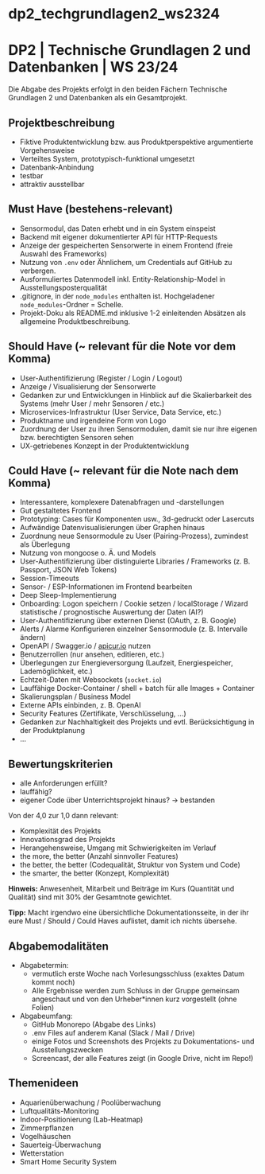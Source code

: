 # dp2_techgrundlagen2_ws2324

# DP2 | Technische Grundlagen 2 und Datenbanken | WS 23/24

Die Abgabe des Projekts erfolgt in den beiden Fächern Technische Grundlagen 2 und Datenbanken als ein Gesamtprojekt.

## Projektbeschreibung

- Fiktive Produktentwicklung bzw. aus Produktperspektive argumentierte Vorgehensweise
- Verteiltes System, prototypisch-funktional umgesetzt
- Datenbank-Anbindung
- testbar
- attraktiv ausstellbar

## Must Have (bestehens-relevant)

- Sensormodul, das Daten erhebt und in ein System einspeist
- Backend mit eigener dokumentierter API für HTTP-Requests
- Anzeige der gespeicherten Sensorwerte in einem Frontend (freie Auswahl des Frameworks)
- Nutzung von `.env` oder Ähnlichem, um Credentials auf GitHub zu verbergen.
- Ausformuliertes Datenmodell inkl. Entity-Relationship-Model in Ausstellungsposterqualität
- .gitignore, in der `node_modules` enthalten ist. Hochgeladener `node_modules`-Ordner = Schelle.
- Projekt-Doku als README.md inklusive 1-2 einleitenden Absätzen als allgemeine Produktbeschreibung.

## Should Have (~ relevant für die Note vor dem Komma)

- User-Authentifizierung (Register / Login / Logout)
- Anzeige / Visualisierung der Sensorwerte
- Gedanken zur und Entwicklungen in Hinblick auf die Skalierbarkeit des Systems (mehr User / mehr Sensoren / etc.)
- Microservices-Infrastruktur (User Service, Data Service, etc.)
- Produktname und irgendeine Form von Logo
- Zuordnung der User zu ihren Sensormodulen, damit sie nur ihre eigenen bzw. berechtigten Sensoren sehen
- UX-getriebenes Konzept in der Produktentwicklung


## Could Have (~ relevant für die Note nach dem Komma)

- Interessantere, komplexere Datenabfragen und -darstellungen
- Gut gestaltetes Frontend
- Prototyping: Cases für Komponenten usw., 3d-gedruckt oder Lasercuts
- Aufwändige Datenvisualisierungen über Graphen hinaus
- Zuordnung neue Sensormodule zu User (Pairing-Prozess), zumindest als Überlegung
- Nutzung von mongoose o. Ä. und Models
- User-Authentifizierung über distinguierte Libraries / Frameworks (z. B. Passport, JSON Web Tokens)
- Session-Timeouts
- Sensor- / ESP-Informationen im Frontend bearbeiten
- Deep Sleep-Implementierung
- Onboarding: Logon speichern / Cookie setzen / localStorage / Wizard statistische / prognostische Auswertung der Daten (AI?)
- User-Authentifizierung über externen Dienst (OAuth, z. B. Google)
- Alerts / Alarme Konfigurieren einzelner Sensormodule (z. B. Intervalle ändern)
- OpenAPI / Swagger.io / [apicur.io](http://apicur.io) nutzen
- Benutzerrollen (nur ansehen, editieren, etc.)
- Überlegungen zur Energieversorgung (Laufzeit, Energiespeicher, Lademöglichkeit, etc.)
- Echtzeit-Daten mit Websockets (`socket.io`)
- Lauffähige Docker-Container / shell + batch für alle Images + Container
- Skalierungsplan / Business Model
- Externe APIs einbinden, z. B. OpenAI
- Security Features (Zertifikate, Verschlüsselung, ...)
- Gedanken zur Nachhaltigkeit des Projekts und evtl. Berücksichtigung in der Produktplanung
- ...

## Bewertungskriterien

- alle Anforderungen erfüllt?
- lauffähig?
- eigener Code über Unterrichtsprojekt hinaus?
→ bestanden

Von der 4,0 zur 1,0 dann relevant:
- Komplexität des Projekts
- Innovationsgrad des Projekts
- Herangehensweise, Umgang mit Schwierigkeiten im Verlauf
- the more, the better (Anzahl sinnvoller Features)
- the better, the better (Codequalität, Struktur von System und Code)
- the smarter, the better (Konzept, Komplexität)

**Hinweis:** Anwesenheit, Mitarbeit und Beiträge im Kurs (Quantität und Qualität) sind mit 30% der Gesamtnote gewichtet.

**Tipp:** Macht irgendwo eine übersichtliche Dokumentationsseite, in der ihr eure Must / Should / Could Haves auflistet, damit ich nichts übersehe.

## Abgabemodalitäten

- Abgabetermin: 
  - vermutlich erste Woche nach Vorlesungsschluss (exaktes Datum kommt noch)
  - Alle Ergebnisse werden zum Schluss in der Gruppe gemeinsam angeschaut und von den Urheber*innen kurz vorgestellt (ohne Folien)
- Abgabeumfang:
    - GitHub Monorepo (Abgabe des Links)
    - .env Files auf anderem Kanal (Slack / Mail / Drive)
    - einige Fotos und Screenshots des Projekts zu Dokumentations- und Ausstellungszwecken
    - Screencast, der alle Features zeigt (in Google Drive, nicht im Repo!)


## Themenideen

- Aquarienüberwachung / Poolüberwachung
- Luftqualitäts-Monitoring
- Indoor-Positionierung (Lab-Heatmap)
- Zimmerpflanzen
- Vogelhäuschen
- Sauerteig-Überwachung
- Wetterstation
- Smart Home Security System